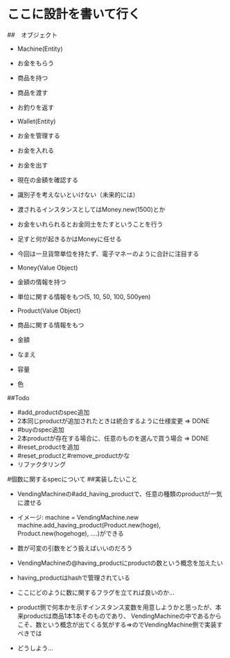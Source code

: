 # ここに設計を書いて行く

##　オブジェクト
- Machine(Entity)
 - お金をもらう
 - 商品を持つ
 - 商品を渡す
 - お釣りを返す

- Wallet(Entity)
 - お金を管理する
 - お金を入れる
 - お金を出す
 - 現在の金額を確認する
 - 識別子を考えないといけない（未来的には）

 - 渡されるインスタンスとしてはMoney.new(1500)とか
  - お金をいれられるとお金同士をたすということを行う
   - 足すと何が起きるかはMoneyに任せる
 - 今回は一旦貨幣単位を持たず、電子マネーのように合計に注目する  

- Money(Value Object)
 - 金額の情報を持つ
 - 単位に関する情報をもつ(5, 10, 50, 100, 500yen)

- Product(Value Object)
 - 商品に関する情報をもつ
  - 金額
  - なまえ
  - 容量
  - 色

##Todo
- #add_productのspec追加
 - 2本同じproductが追加されたときは統合するように仕様変更 => DONE
- #buyのspec追加
 - 2本productが存在する場合に、任意のものを選んで買う場合 => DONE
- #reset_productを追加
 - #reset_productと#remove_productかな
- リファクタリング

#個数に関するspecについて
##実装したいこと
- VendingMachineの#add_having_productで、任意の種類のproductが一気に渡せる
 - イメージ:
 machine = VendingMachine.new
 machine.add_having_product(Product.new(hoge), Product.new(hogehoge), ....)ができる
 - 数が可変の引数をどう扱えばいいのだろう

- VendingMachineの@having_productにproductの数という概念を加えたい
 - having_productはhashで管理されている
 - ここにどのように数に関するフラグを立てれば良いのか...
 - product側で何本かを示すインスタンス変数を用意しようかと思ったが、本来productは商品1本1本そのものであり、
 VendingMachineの中であるからこそ、数という概念が出てくる気がする=>のでVendingMachine側で実装すべきでは
 - どうしよう...
